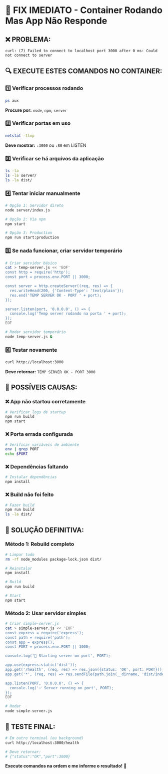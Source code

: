 # 🚨 FIX IMEDIATO - Container Rodando Mas App Não Responde

## ❌ **PROBLEMA:**

```
curl: (7) Failed to connect to localhost port 3000 after 0 ms: Could not connect to server
```

## 🔍 **EXECUTE ESTES COMANDOS NO CONTAINER:**

### 1️⃣ **Verificar processos rodando**

```bash
ps aux
```

**Procure por:** `node`, `npm`, `server`

### 2️⃣ **Verificar portas em uso**

```bash
netstat -tlnp
```

**Deve mostrar:** `:3000` ou `:80` em LISTEN

### 3️⃣ **Verificar se há arquivos da aplicação**

```bash
ls -la
ls -la server/
ls -la dist/
```

### 4️⃣ **Tentar iniciar manualmente**

```bash
# Opção 1: Servidor direto
node server/index.js

# Opção 2: Via npm
npm start

# Opção 3: Production
npm run start:production
```

### 5️⃣ **Se nada funcionar, criar servidor temporário**

```bash
# Criar servidor básico
cat > temp-server.js << 'EOF'
const http = require('http');
const port = process.env.PORT || 3000;

const server = http.createServer((req, res) => {
  res.writeHead(200, {'Content-Type': 'text/plain'});
  res.end('TEMP SERVER OK - PORT ' + port);
});

server.listen(port, '0.0.0.0', () => {
  console.log('Temp server rodando na porta ' + port);
});
EOF

# Rodar servidor temporário
node temp-server.js &
```

### 6️⃣ **Testar novamente**

```bash
curl http://localhost:3000
```

**Deve retornar:** `TEMP SERVER OK - PORT 3000`

## 🎯 **POSSÍVEIS CAUSAS:**

### ❌ **App não startou corretamente**

```bash
# Verificar logs de startup
npm run build
npm start
```

### ❌ **Porta errada configurada**

```bash
# Verificar variáveis de ambiente
env | grep PORT
echo $PORT
```

### ❌ **Dependências faltando**

```bash
# Instalar dependências
npm install
```

### ❌ **Build não foi feito**

```bash
# Fazer build
npm run build
ls -la dist/
```

## 🚀 **SOLUÇÃO DEFINITIVA:**

### **Método 1: Rebuild completo**

```bash
# Limpar tudo
rm -rf node_modules package-lock.json dist/

# Reinstalar
npm install

# Build
npm run build

# Start
npm start
```

### **Método 2: Usar servidor simples**

```bash
# Criar simple-server.js
cat > simple-server.js << 'EOF'
const express = require('express');
const path = require('path');
const app = express();
const PORT = process.env.PORT || 3000;

console.log('🚀 Starting server on port', PORT);

app.use(express.static('dist'));
app.get('/health', (req, res) => res.json({status: 'OK', port: PORT}));
app.get('*', (req, res) => res.sendFile(path.join(__dirname, 'dist/index.html')));

app.listen(PORT, '0.0.0.0', () => {
  console.log('✅ Server running on port', PORT);
});
EOF

# Rodar
node simple-server.js
```

## 📱 **TESTE FINAL:**

```bash
# Em outro terminal (ou background)
curl http://localhost:3000/health

# Deve retornar:
# {"status":"OK","port":3000}
```

**Execute comandos na ordem e me informe o resultado!** 🔧
